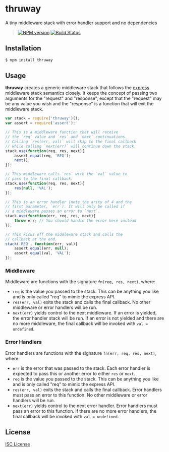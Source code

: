 # thruway

A tiny middleware stack with error handler support and no dependencies

> [![NPM version][npm-badge]][npm]
> [![Build Status][travis-badge]][travis-ci]

## Installation

``` bash
$ npm install thruway
```

## Usage

**thruway** creates a generic middleware stack that follows the [express][1] middleware stack semantics closely. It keeps the concept of passing two arguments for the "request" and "response", except that the "request" may be any value you wish and the "response" is a function that will exit the middleware stack.

``` javascript
var stack = require('thruway')();
var assert = require('assert');

// This is a middleware function that will receive
// the `req` value and `res` and `next` continuations.
// Calling `res(err, val)` will skip to the final callback
// while calling `next(err)` will continue down the stack.
stack.use(function(req, res, next){
	assert.equal(req, 'REQ');
	next();
});

// This middleware calls `res` with the `val` value to
// pass to the final callback.
stack.use(function(req, res, next){
	res(null, 'VAL');
});

// This is an error handler (note the arity of 4 and the
// first parameter, `err`). It will only be called if
// a middleware passes an error to `next`.
stack.use(function(err, req, res, next){
	throw err; // You should handle the error here instead
});

// This kicks off the middleware stack and calls the
// callback at the end.
stack('REQ', function(err, val){
	assert.equal(err, null);
	assert.equal(val, 'VAL');
});
```

### Middleware

Middleware are functions with the signature `fn(req, res, next)`, where:

- `req` is the value you passed to the stack. This can be anything you like and is only called "req" to mimic the express API.
- `res(err, val)` exits the stack and calls the final callback. No other middleware or error handlers will be run.
- `next(err)` yields control to the next middleware. If an error is yielded, the error handler stack will be run. If an error is not yielded and there are no more middleware, the final callback will be invoked with `val = undefined`.

### Error Handlers

Error handlers are functions with the signature `fn(err, req, res, next)`, where:

- `err` is the error that was passed to the stack. Each error handler is expected to pass this or another error to either `res` or `next`.
- `req` is the value you passed to the stack. This can be anything you like and is only called "req" to mimic the express API.
- `res(err, val)` exits the stack and calls the final callback. Error handlers must pass an error to this function. No other middleware or error handlers will be run.
- `next(err)` yields control to the next error handler. Error handlers must pass an error to this function. If there are no more error handlers, the final callback will be invoked with `val = undefined`.

## License

[ISC License][LICENSE]

[1]: http://expressjs.com/
[npm]: http://badge.fury.io/js/thruway
[npm-badge]: https://badge.fury.io/js/thruway.svg
[travis-ci]: https://travis-ci.org/jeremyruppel/thruway
[travis-badge]: https://travis-ci.org/jeremyruppel/thruway.svg?branch=master
[LICENSE]: https://github.com/jeremyruppel/thruway/blob/master/LICENSE

